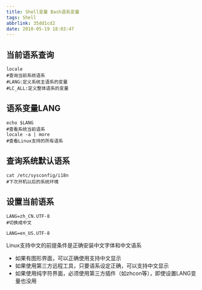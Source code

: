 ```yaml
---
title: Shell变量 Bash语系变量
tags: Shell
abbrlink: 35dd1cd2
date: 2018-05-19 18:03:47
---
```



## 当前语系查询
```
locale
#查询当前系统语系
#LANG:定义系统主语系的变量
#LC_ALL:定义整体语系的变量
```

## 语系变量LANG
```
echo $LANG
#查看系统当前语系
locale -a | more
#查看Linux支持的所有语系

```

## 查询系统默认语系
```
cat /etc/sysconfig/i18n
#下次开机以后的系统环境
```


## 设置当前语系
```
LANG=zh_CN.UTF-8  
#切换成中文

LANG=en_US.UTF-8
```
Linux支持中文的前提条件是正确安装中文字体和中文语系
* 如果有图形界面，可以正确使用支持中文显示
* 如果使用第三方远程工具，只要语系设定正确，可以支持中文显示
* 如果使用纯字符界面，必须使用第三方插件（如zhcon等），即使设置LANG变量也没用
